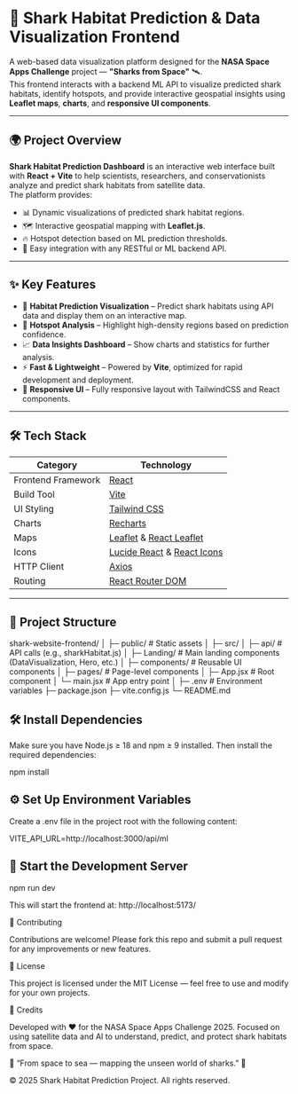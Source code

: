 # 🦈 Shark Habitat Prediction & Data Visualization Frontend

A web-based data visualization platform designed for the **NASA Space Apps Challenge** project — **"Sharks from Space"** 🛰️.  
This frontend interacts with a backend ML API to visualize predicted shark habitats, identify hotspots, and provide interactive geospatial insights using **Leaflet maps**, **charts**, and **responsive UI components**.

---

## 🌍 Project Overview

**Shark Habitat Prediction Dashboard** is an interactive web interface built with **React + Vite** to help scientists, researchers, and conservationists analyze and predict shark habitats from satellite data.  
The platform provides:

- 📊 Dynamic visualizations of predicted shark habitat regions.  
- 🗺️ Interactive geospatial mapping with **Leaflet.js**.  
- 🔥 Hotspot detection based on ML prediction thresholds.  
- 🧠 Easy integration with any RESTful or ML backend API.  

---

## ✨ Key Features

- 🧬 **Habitat Prediction Visualization** – Predict shark habitats using API data and display them on an interactive map.  
- 📍 **Hotspot Analysis** – Highlight high-density regions based on prediction confidence.  
- 📈 **Data Insights Dashboard** – Show charts and statistics for further analysis.  
- ⚡ **Fast & Lightweight** – Powered by **Vite**, optimized for rapid development and deployment.  
- 📱 **Responsive UI** – Fully responsive layout with TailwindCSS and React components.

---

## 🛠️ Tech Stack

| Category | Technology |
|----------|------------|
| Frontend Framework | [React](https://reactjs.org/) |
| Build Tool | [Vite](https://vitejs.dev/) |
| UI Styling | [Tailwind CSS](https://tailwindcss.com/) |
| Charts | [Recharts](https://recharts.org/) |
| Maps | [Leaflet](https://leafletjs.com/) & [React Leaflet](https://react-leaflet.js.org/) |
| Icons | [Lucide React](https://lucide.dev/) & [React Icons](https://react-icons.github.io/react-icons/) |
| HTTP Client | [Axios](https://axios-http.com/) |
| Routing | [React Router DOM](https://reactrouter.com/) |

---

## 📁 Project Structure

shark-website-frontend/
│
├─ public/ # Static assets
│
├─ src/
│ ├─ api/ # API calls (e.g., sharkHabitat.js)
│ ├─ Landing/ # Main landing components (DataVisualization, Hero, etc.)
│ ├─ components/ # Reusable UI components
│ ├─ pages/ # Page-level components
│ ├─ App.jsx # Root component
│ └─ main.jsx # App entry point
│
├─ .env # Environment variables
├─ package.json
├─ vite.config.js
└─ README.md

## 🛠️ Install Dependencies

Make sure you have Node.js ≥ 18 and npm ≥ 9 installed.
Then install the required dependencies:

npm install

## ⚙️ Set Up Environment Variables

Create a .env file in the project root with the following content:

VITE_API_URL=http://localhost:3000/api/ml

## 🚀 Start the Development Server

npm run dev

This will start the frontend at:
http://localhost:5173/

🤝 Contributing

Contributions are welcome!
Please fork this repo and submit a pull request for any improvements or new features.

📜 License

This project is licensed under the MIT License — feel free to use and modify for your own projects.

🧠 Credits

Developed with ❤️ for the NASA Space Apps Challenge
 2025.
Focused on using satellite data and AI to understand, predict, and protect shark habitats from space.

🚀 “From space to sea — mapping the unseen world of sharks.” 🦈

© 2025 Shark Habitat Prediction Project. All rights reserved.

